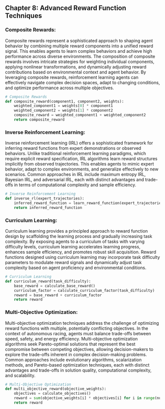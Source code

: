 ## Chapter 8: Advanced Reward Function Techniques

### Composite Rewards:
Composite rewards represent a sophisticated approach to shaping agent behavior by combining multiple reward components into a unified reward signal. This enables agents to learn complex behaviors and achieve high performance across diverse environments. The composition of composite rewards involves intricate strategies for weighting individual components, applying nonlinear transformations, and dynamically adjusting reward contributions based on environmental context and agent behavior. By leveraging composite rewards, reinforcement learning agents can effectively navigate complex decision spaces, adapt to changing conditions, and optimize performance across multiple objectives.

```python
# Composite Rewards
def composite_reward(component1, component2, weights):
    weighted_component1 = weights[0] * component1
    weighted_component2 = weights[1] * component2
    composite_reward = weighted_component1 + weighted_component2
    return composite_reward
```

### Inverse Reinforcement Learning:
Inverse reinforcement learning (IRL) offers a sophisticated framework for inferring reward functions from expert demonstrations or observed behaviors. Unlike traditional reinforcement learning paradigms, which require explicit reward specification, IRL algorithms learn reward structures implicitly from observed trajectories. This enables agents to mimic expert behavior, adapt to complex environments, and generalize effectively to new scenarios. Common approaches in IRL include maximum entropy IRL, Bayesian IRL, and adversarial IRL, each with distinct advantages and trade-offs in terms of computational complexity and sample efficiency.

```python
# Inverse Reinforcement Learning
def inverse_rl(expert_trajectories):
    inferred_reward_function = learn_reward_function(expert_trajectories)
    return inferred_reward_function
```

### Curriculum Learning:
Curriculum learning provides a principled approach to reward function design by scaffolding the learning process and gradually increasing task complexity. By exposing agents to a curriculum of tasks with varying difficulty levels, curriculum learning accelerates learning progress, enhances sample efficiency, and promotes robust skill acquisition. Reward functions designed using curriculum learning may incorporate task difficulty parameters to modulate reward signals and dynamically adjust task complexity based on agent proficiency and environmental conditions.

```python
# Curriculum Learning
def curriculum_reward(task_difficulty):
    base_reward = calculate_base_reward()
    curriculum_factor = calculate_curriculum_factor(task_difficulty)
    reward = base_reward + curriculum_factor
    return reward
```

### Multi-Objective Optimization:
Multi-objective optimization techniques address the challenge of optimizing reward functions with multiple, potentially conflicting objectives. In the context of autonomous racing, agents must balance trade-offs between speed, safety, and energy efficiency. Multi-objective optimization algorithms seek Pareto-optimal solutions that represent the best compromise between competing objectives, allowing decision-makers to explore the trade-offs inherent in complex decision-making problems. Common approaches include evolutionary algorithms, scalarization methods, and Pareto-based optimization techniques, each with distinct advantages and trade-offs in solution quality, computational complexity, and scalability.

```python
# Multi-Objective Optimization
def multi_objective_reward(objective_weights):
    objectives = calculate_objectives()
    reward = sum(objective_weights[i] * objectives[i] for i in range(num_objectives))
    return reward
```
